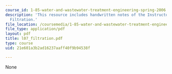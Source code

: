 ```yaml
---
course_id: 1-85-water-and-wastewater-treatment-engineering-spring-2006
description: 'This resource includes handwritten notes of the Instructor on the topic:
  Filtration.'
file_location: /coursemedia/1-85-water-and-wastewater-treatment-engineering-spring-2006/21e601a3b2ad16237aaff40f9b94538f_l07_filtration.pdf
file_type: application/pdf
layout: pdf
title: l07_filtration.pdf
type: course
uid: 21e601a3b2ad16237aaff40f9b94538f

---
```

None
